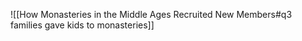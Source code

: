 ![[How Monasteries in the Middle Ages Recruited New Members#q3 families gave kids to monasteries]]

